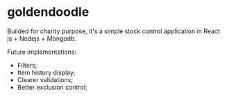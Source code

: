 # goldendoodle
Builded for charity purpose, it's a simple stock control application in React js + Nodejs + Mongodb.

Future implementations:
- Filters;
- Item history display;
- Clearer validations;
- Better exclusion control;
